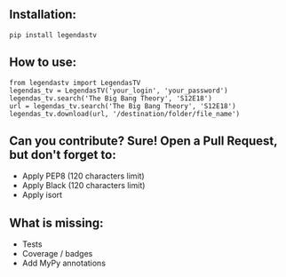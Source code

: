 Installation:
---------

```
pip install legendastv
```

How to use:
---------

```
from legendastv import LegendasTV
legendas_tv = LegendasTV('your_login', 'your_password')
legendas_tv.search('The Big Bang Theory', 'S12E18')
url = legendas_tv.search('The Big Bang Theory', 'S12E18')
legendas_tv.download(url, '/destination/folder/file_name')
```

Can you contribute? Sure! Open a Pull Request, but don't forget to:
---------
- Apply PEP8 (120 characters limit)
- Apply Black  (120 characters limit)
- Apply isort

What is missing:
---------
- Tests
- Coverage / badges
- Add MyPy annotations
